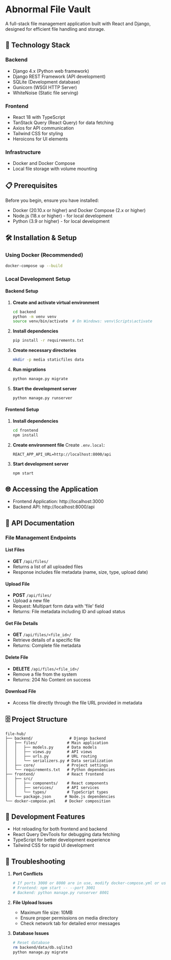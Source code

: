 # Abnormal File Vault

A full-stack file management application built with React and Django, designed for efficient file handling and storage.

## 🚀 Technology Stack

### Backend
- Django 4.x (Python web framework)
- Django REST Framework (API development)
- SQLite (Development database)
- Gunicorn (WSGI HTTP Server)
- WhiteNoise (Static file serving)

### Frontend
- React 18 with TypeScript
- TanStack Query (React Query) for data fetching
- Axios for API communication
- Tailwind CSS for styling
- Heroicons for UI elements

### Infrastructure
- Docker and Docker Compose
- Local file storage with volume mounting

## 📋 Prerequisites

Before you begin, ensure you have installed:
- Docker (20.10.x or higher) and Docker Compose (2.x or higher)
- Node.js (18.x or higher) - for local development
- Python (3.9 or higher) - for local development

## 🛠️ Installation & Setup

### Using Docker (Recommended)

```bash
docker-compose up --build
```

### Local Development Setup

#### Backend Setup
1. **Create and activate virtual environment**
   ```bash
   cd backend
   python -m venv venv
   source venv/bin/activate  # On Windows: venv\Scripts\activate
   ```

2. **Install dependencies**
   ```bash
   pip install -r requirements.txt
   ```

3. **Create necessary directories**
   ```bash
   mkdir -p media staticfiles data
   ```

4. **Run migrations**
   ```bash
   python manage.py migrate
   ```

5. **Start the development server**
   ```bash
   python manage.py runserver
   ```

#### Frontend Setup
1. **Install dependencies**
   ```bash
   cd frontend
   npm install
   ```

2. **Create environment file**
   Create `.env.local`:
   ```
   REACT_APP_API_URL=http://localhost:8000/api
   ```

3. **Start development server**
   ```bash
   npm start
   ```

## 🌐 Accessing the Application

- Frontend Application: http://localhost:3000
- Backend API: http://localhost:8000/api

## 📝 API Documentation

### File Management Endpoints

#### List Files
- **GET** `/api/files/`
- Returns a list of all uploaded files
- Response includes file metadata (name, size, type, upload date)

#### Upload File
- **POST** `/api/files/`
- Upload a new file
- Request: Multipart form data with 'file' field
- Returns: File metadata including ID and upload status

#### Get File Details
- **GET** `/api/files/<file_id>/`
- Retrieve details of a specific file
- Returns: Complete file metadata

#### Delete File
- **DELETE** `/api/files/<file_id>/`
- Remove a file from the system
- Returns: 204 No Content on success

#### Download File
- Access file directly through the file URL provided in metadata

## 🗄️ Project Structure

```
file-hub/
├── backend/                # Django backend
│   ├── files/             # Main application
│   │   ├── models.py      # Data models
│   │   ├── views.py       # API views
│   │   ├── urls.py        # URL routing
│   │   └── serializers.py # Data serialization
│   ├── core/              # Project settings
│   └── requirements.txt   # Python dependencies
├── frontend/              # React frontend
│   ├── src/
│   │   ├── components/    # React components
│   │   ├── services/      # API services
│   │   └── types/         # TypeScript types
│   └── package.json      # Node.js dependencies
└── docker-compose.yml    # Docker composition
```

## 🔧 Development Features

- Hot reloading for both frontend and backend
- React Query DevTools for debugging data fetching
- TypeScript for better development experience
- Tailwind CSS for rapid UI development

## 🐛 Troubleshooting

1. **Port Conflicts**
   ```bash
   # If ports 3000 or 8000 are in use, modify docker-compose.yml or use:
   # Frontend: npm start -- --port 3001
   # Backend: python manage.py runserver 8001
   ```

2. **File Upload Issues**
   - Maximum file size: 10MB
   - Ensure proper permissions on media directory
   - Check network tab for detailed error messages

3. **Database Issues**
   ```bash
   # Reset database
   rm backend/data/db.sqlite3
   python manage.py migrate
   ```
